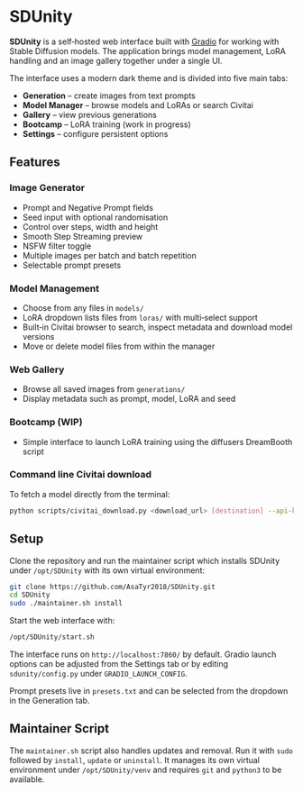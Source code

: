 # SDUnity

**SDUnity** is a self‑hosted web interface built with [Gradio](https://www.gradio.app/) for working with Stable Diffusion models. The application brings model management, LoRA handling and an image gallery together under a single UI.

The interface uses a modern dark theme and is divided into five main tabs:

- **Generation** – create images from text prompts
- **Model Manager** – browse models and LoRAs or search Civitai
- **Gallery** – view previous generations
- **Bootcamp** – LoRA training (work in progress)
- **Settings** – configure persistent options

## Features

### Image Generator
- Prompt and Negative Prompt fields
- Seed input with optional randomisation
- Control over steps, width and height
- Smooth Step Streaming preview
- NSFW filter toggle
- Multiple images per batch and batch repetition
- Selectable prompt presets

### Model Management
- Choose from any files in `models/`
- LoRA dropdown lists files from `loras/` with multi‑select support
- Built‑in Civitai browser to search, inspect metadata and download model versions
- Move or delete model files from within the manager

### Web Gallery
- Browse all saved images from `generations/`
- Display metadata such as prompt, model, LoRA and seed

### Bootcamp (WIP)
- Simple interface to launch LoRA training using the diffusers DreamBooth script


### Command line Civitai download

To fetch a model directly from the terminal:

```bash
python scripts/civitai_download.py <download_url> [destination] --api-key YOUR_KEY
```

## Setup

Clone the repository and run the maintainer script which installs SDUnity under
`/opt/SDUnity` with its own virtual environment:

```bash
git clone https://github.com/AsaTyr2018/SDUnity.git
cd SDUnity
sudo ./maintainer.sh install
```

Start the web interface with:

```bash
/opt/SDUnity/start.sh
```

The interface runs on `http://localhost:7860/` by default. Gradio launch options can be adjusted from the Settings tab or by editing `sdunity/config.py` under `GRADIO_LAUNCH_CONFIG`.

Prompt presets live in `presets.txt` and can be selected from the dropdown in the Generation tab.

## Maintainer Script

The `maintainer.sh` script also handles updates and removal. Run it with
`sudo` followed by `install`, `update` or `uninstall`. It manages its own
virtual environment under `/opt/SDUnity/venv` and requires `git` and
`python3` to be available.
